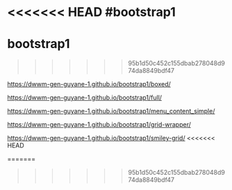 <<<<<<< HEAD
#bootstrap1
=======
# bootstrap1
>>>>>>> 95b1d50c452c155dbab278048d974da8849bdf47


https://dwwm-gen-guyane-1.github.io/bootstrap1/boxed/

https://dwwm-gen-guyane-1.github.io/bootstrap1/full/

https://dwwm-gen-guyane-1.github.io/bootstrap1/menu_content_simple/

https://dwwm-gen-guyane-1.github.io/bootstrap1/grid-wrapper/

https://dwwm-gen-guyane-1.github.io/bootstrap1/smiley-grid/
<<<<<<< HEAD

=======
>>>>>>> 95b1d50c452c155dbab278048d974da8849bdf47
